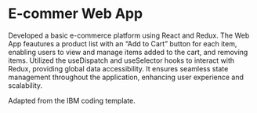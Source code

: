 # E-commer Web App

Developed a basic e-commerce platform using React and Redux. The Web App feautures a product list with an “Add to Cart” button for each item, enabling users to view and manage items added to the cart, and removing items.
Utilized the useDispatch and useSelector hooks to interact with Redux, providing global data accessibility. It ensures seamless state management throughout the application, enhancing user experience and scalability.

Adapted from the IBM coding template.
